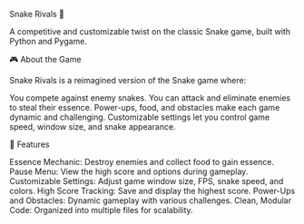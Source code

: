Snake Rivals 🐍

A competitive and customizable twist on the classic Snake game, built with Python and Pygame.

🎮 About the Game

Snake Rivals is a reimagined version of the Snake game where:

You compete against enemy snakes. You can attack and eliminate enemies to steal their essence. Power-ups, food, and obstacles make each game dynamic and challenging. Customizable settings let you control game speed, window size, and snake appearance.

🚀 Features

Essence Mechanic: Destroy enemies and collect food to gain essence. Pause Menu: View the high score and options during gameplay. Customizable Settings: Adjust game window size, FPS, snake speed, and colors. High Score Tracking: Save and display the highest score. Power-Ups and Obstacles: Dynamic gameplay with various challenges. Clean, Modular Code: Organized into multiple files for scalability.
